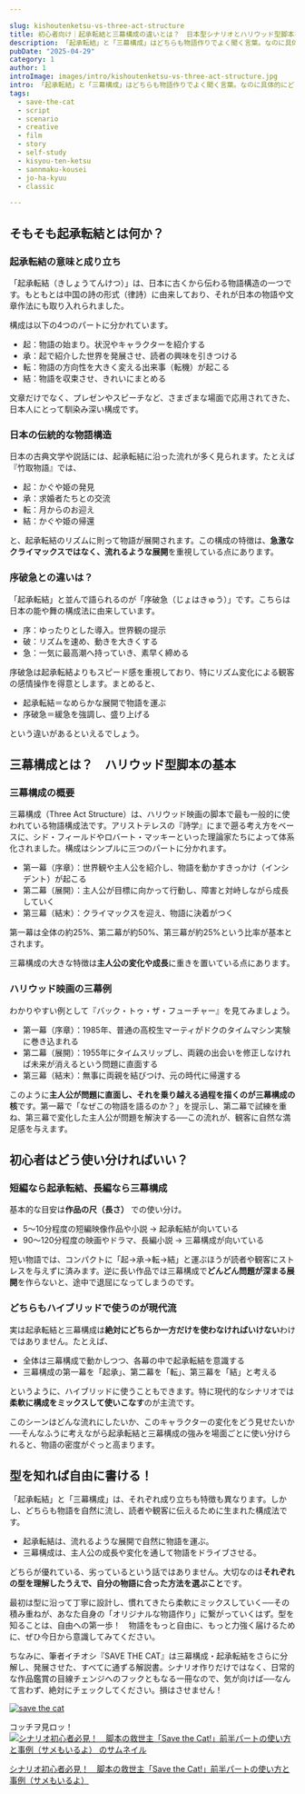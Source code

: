 ```yaml
---

slug: kishoutenketsu-vs-three-act-structure
title: 初心者向け｜起承転結と三幕構成の違いとは？　日本型シナリオとハリウッド型脚本を徹底比較！
description: 「起承転結」と「三幕構成」はどちらも物語作りでよく聞く言葉。なのに具体的にどう違うのか説明できる人は多くありません。
pubDate: "2025-04-29"
category: 1
author: 1
introImage: images/intro/kishoutenketsu-vs-three-act-structure.jpg
intro: 「起承転結」と「三幕構成」はどちらも物語作りでよく聞く言葉。なのに具体的にどう違うのか説明できる人は多くありません。日本で昔から使われてきた「起承転結」や「序破急」、ハリウッド映画を支えてきた「三幕構成」。それぞれの成り立ちや特徴、向いているジャンルや使い方の違いを、初心者にもわかりやすく解説します。
tags:
  - save-the-cat
  - script
  - scenario
  - creative
  - film
  - story
  - self-study
  - kisyou-ten-ketsu
  - sannmaku-kousei
  - jo-ha-kyuu
  - classic

---
```


<div class="ad-wrapper">
<ins class="adsbygoogle"
     style="display:block"
     data-ad-client="ca-pub-2685020883138124"
     data-ad-slot="6057267145"
     data-ad-format="auto"
     data-full-width-responsive="true"></ins>
<script>
     (adsbygoogle = window.adsbygoogle || []).push({});
</script>
</div>



## そもそも起承転結とは何か？

### 起承転結の意味と成り立ち

「起承転結（きしょうてんけつ）」は、日本に古くから伝わる物語構造の一つです。もともとは中国の詩の形式（律詩）に由来しており、それが日本の物語や文章作法にも取り入れられました。

構成は以下の4つのパートに分かれています。

- 起：物語の始まり。状況やキャラクターを紹介する
- 承：起で紹介した世界を発展させ、読者の興味を引きつける
- 転：物語の方向性を大きく変える出来事（転機）が起こる
- 結：物語を収束させ、きれいにまとめる

文章だけでなく、プレゼンやスピーチなど、さまざまな場面で応用されてきた、日本人にとって馴染み深い構成です。

### 日本の伝統的な物語構造

日本の古典文学や説話には、起承転結に沿った流れが多く見られます。たとえば『竹取物語』では、

- 起：かぐや姫の発見
- 承：求婚者たちとの交流
- 転：月からのお迎え
- 結：かぐや姫の帰還

と、起承転結のリズムに則って物語が展開されます。この構成の特徴は、**急激なクライマックスではなく、流れるような展開**を重視している点にあります。

### 序破急との違いは？

「起承転結」と並んで語られるのが「序破急（じょはきゅう）」です。こちらは日本の能や舞の構成法に由来しています。

- 序：ゆったりとした導入。世界観の提示
- 破：リズムを速め、動きを大きくする
- 急：一気に最高潮へ持っていき、素早く締める

序破急は起承転結よりもスピード感を重視しており、特にリズム変化による観客の感情操作を得意とします。まとめると、


- 起承転結＝なめらかな展開で物語を運ぶ
- 序破急＝緩急を強調し、盛り上げる

という違いがあるといえるでしょう。

## 三幕構成とは？　ハリウッド型脚本の基本

### 三幕構成の概要

三幕構成（Three Act Structure）は、ハリウッド映画の脚本で最も一般的に使われている物語構成法です。アリストテレスの『詩学』にまで遡る考え方をベースに、シド・フィールドやロバート・マッキーといった理論家たちによって体系化されました。構成はシンプルに三つのパートに分かれます。

- 第一幕（序章）：世界観や主人公を紹介し、物語を動かすきっかけ（インシデント）が起こる
- 第二幕（展開）：主人公が目標に向かって行動し、障害と対峙しながら成長していく
- 第三幕（結末）：クライマックスを迎え、物語に決着がつく

第一幕は全体の約25%、第二幕が約50%、第三幕が約25%という比率が基本とされます。

三幕構成の大きな特徴は**主人公の変化や成長**に重きを置いている点にあります。

### ハリウッド映画の三幕例

わかりやすい例として『バック・トゥ・ザ・フューチャー』を見てみましょう。

- 第一幕（序章）：1985年、普通の高校生マーティがドクのタイムマシン実験に巻き込まれる
- 第二幕（展開）：1955年にタイムスリップし、両親の出会いを修正しなければ未来が消えるという問題に直面する
- 第三幕（結末）：無事に両親を結びつけ、元の時代に帰還する

このように**主人公が問題に直面し、それを乗り越える過程を描くのが三幕構成の核**です。第一幕で「なぜこの物語を語るのか？」を提示し、第二幕で試練を重ね、第三幕で変化した主人公が問題を解決する──この流れが、観客に自然な満足感を与えます。




<div class="ad-wrapper">
<ins class="adsbygoogle"
     style="display:block"
     data-ad-client="ca-pub-2685020883138124"
     data-ad-slot="7156518409"
     data-ad-format="auto"
     data-full-width-responsive="true"></ins>
<script>
     (adsbygoogle = window.adsbygoogle || []).push({});
</script>
</div>



## 初心者はどう使い分ければいい？

### 短編なら起承転結、長編なら三幕構成

基本的な目安は**作品の尺（長さ）** での使い分け。

- 5〜10分程度の短編映像作品や小説 → 起承転結が向いている
- 90〜120分程度の映画やドラマ、長編小説 → 三幕構成が向いている

短い物語では、コンパクトに「起→承→転→結」と運ぶほうが読者や観客にストレスを与えずに済みます。逆に長い作品では三幕構成で**どんどん問題が深まる展開**を作らないと、途中で退屈になってしまうのです。

### どちらもハイブリッドで使うのが現代流

実は起承転結と三幕構成は**絶対にどちらか一方だけを使わなければいけない**わけではありません。たとえば、

- 全体は三幕構成で動かしつつ、各幕の中で起承転結を意識する
- 三幕構成の第一幕を「起承」、第二幕を「転」、第三幕を「結」と考える

というように、ハイブリッドに使うこともできます。特に現代的なシナリオでは**柔軟に構成をミックスして使いこなす**のが主流です。

このシーンはどんな流れにしたいか、このキャラクターの変化をどう見せたいか──そんなふうに考えながら起承転結と三幕構成の強みを場面ごとに使い分けられると、物語の密度がぐっと高まります。

## 型を知れば自由に書ける！

「起承転結」と「三幕構成」は、それぞれ成り立ちも特徴も異なります。しかし、どちらも物語を自然に流し、読者や観客に伝えるために生まれた構成法です。

- 起承転結は、流れるような展開で自然に物語を運ぶ。
- 三幕構成は、主人公の成長や変化を通して物語をドライブさせる。

どちらが優れている、劣っているという話ではありません。大切なのは**それぞれの型を理解したうえで、自分の物語に合った方法を選ぶこと**です。

最初は型に沿って丁寧に設計し、慣れてきたら柔軟にミックスしていく──その積み重ねが、あなた自身の「オリジナルな物語作り」に繋がっていくはず。型を知ることは、自由への第一歩！　物語をもっと自由に、もっと力強く届けるために、ぜひ今日から意識してみてください。

ちなみに、筆者イチオシ『SAVE THE CAT』は三幕構成・起承転結をさらに分解し、発展させた、すべてに通ずる解説書。シナリオ作りだけではなく、日常的な作品鑑賞の目線チェンジへのフックともなる一冊なので、気が向けば──なんて言わず、絶対にチェックしてください。損はさせません！



<a href="https://amzn.to/42NfD3e" target="_blank" rel="noopener">![save the cat](/images/kishoutenketsu-vs-three-act-structure/1.jpg)</a>


<div class="not-prose">
  <div class="related-card-container mx-auto my-6 px-4 not-prose">
    <div class="related-card mx-auto border border-[#EEE8E6] rounded-md relative flex gap-4 max-w-[70%]">
      <div class="related-label absolute -top-3 left-4 bg-[#82A0AA] text-white text-xs font-semibold px-2 py-1 rounded not-prose">
        コッチヲ見ロッ！
      </div>
      <a href="/articles/save-the-cat-beginning/" class="not-prose no-article-link flex gap-4 items-start no-underline w-full">
        <div class="not-prose w-[120px] min-w-[120px] aspect-[4/3] overflow-hidden rounded-md flex-shrink-0">
          <img
            src="/images/intro/save-the-cat-beginning.jpg"
            alt="シナリオ初心者必見！　脚本の救世主「Save the Cat!」前半パートの使い方と事例（サメもいるよ） のサムネイル"
            class="w-full h-full object-cover block"
            loading="lazy"
            decoding="async"
          />
        </div>
        <div class="text-block not-prose flex flex-col justify-start w-full">
          <p class="related-card-title line-clamp-3 m-0 p-0">
            シナリオ初心者必見！　脚本の救世主「Save the Cat!」前半パートの使い方と事例（サメもいるよ）
          </p>
        </div>
      </a>
    </div>
  </div>
</div>



<ins class="adsbygoogle"
     style="display:block"
     data-ad-format="autorelaxed"
     data-ad-client="ca-pub-2685020883138124"
     data-ad-slot="6992270400"></ins>
<script>
     (adsbygoogle = window.adsbygoogle || []).push({});
</script>
